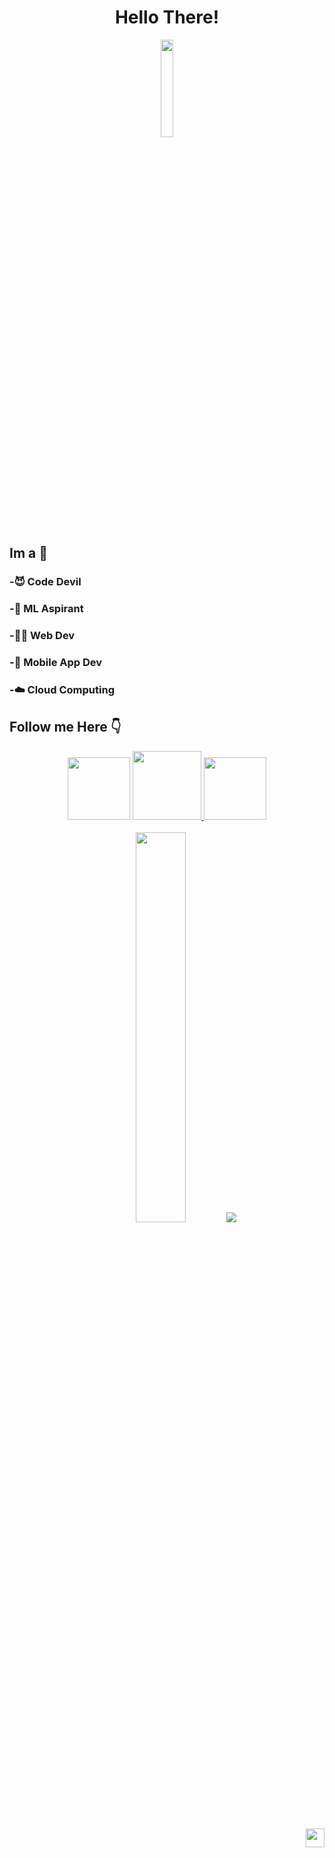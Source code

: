 <div align="center">
  
# Hello There!
<img src="https://media2.giphy.com/media/fPSxQDOJ7bGso/200.gif" width="20%">
  
</div>

## Im a 🎯

### -😈 Code Devil

### -🤖 ML Aspirant

### -👨‍💻 Web Dev
  
### -📱 Mobile App Dev

### -☁️ Cloud Computing

## Follow me Here 👇

<div align="center">
<a href="https://instagram.com/__a_h_m__e_d___?utm_medium=copy_link" rel="some text"> <img src="https://www.vocalzone.com/wp-content/uploads/2018/04/instagram-GIF-source.gif" height="100px"></a>
<a href="https://www.linkedin.com/in/adheel-ahmed-chelakkot-658023212/"><img src="https://i.pinimg.com/originals/d3/3b/d9/d33bd9baa83a336184055c07dc8ccaa8.gif" height="110px"/>
<a href="https://github.com/AdheelAhmed-D3CD"><img src="https://rapidapi.com/blog/wp-content/uploads/2017/01/octocat.gif" height="100px"/></a>
</div>
<div align="center"><br>
<img src="https://media.tenor.com/images/217f0468962e1c1703c8719aca1b6b0b/tenor.gif" width="40%"/> <img src="https://github-readme-stats.vercel.app/api?username=AdheelAhmed-D3CD&&count_private=true&show_icons=true&text_color=daf7dc&&theme=midnight-purple">
</div>
<div align="right"><br><br>
<img src="https://komarev.com/ghpvc/?username=AdheelAhmed-D3CD&color=f833ff" height="30px">
</div>


